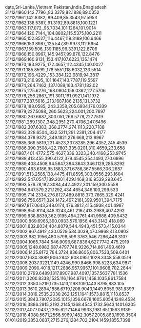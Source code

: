 
date,Sri-Lanka,Vietnam,Pakistan,India,Bnagladesh
31/12/1960,142.7796,,83.3379,82.1886,89.0352
31/12/1961,142.8382,,89.409,85.3543,97.5953
31/12/1962,138.5367,,91.3192,89.8818,100.1221
31/12/1963,117.072,,95.7034,101.1264,101.9014
31/12/1964,120.7144,,104.8802,115.5375,100.2211
31/12/1965,152.8527,,116.4467,119.3189,106.6466
31/12/1966,153.8987,,125.547,89.9973,112.6654
31/12/1967,159.506,,139.1185,96.3391,122.8706
31/12/1968,150.8967,,145.9457,99.876,122.8476
31/12/1969,160.9131,,153.417,107.6223,135.1474
31/12/1970,183.9275,,172.4657,112.4345,140.0027
31/12/1971,185.8599,,178.5551,118.6032,133.5514
31/12/1972,196.4229,,153.384,122.9819,94.3817
31/12/1973,216.995,,101.1647,143.7787,119.5597
31/12/1974,264.7462,,137.1089,163.4781,182.02
31/12/1975,275.6276,,168.0804,158.0362,277.5706
31/12/1976,256.2867,,191.3011,161.0921,141.1972
31/12/1977,287.5616,,213.1687,186.2135,131.3732
31/12/1978,188.0585,,243.3358,205.6934,176.0339
31/12/1979,227.5098,,260.5623,224.001,200.7697
31/12/1980,267.6687,,303.051,266.5778,227.7519
31/12/1981,289.1307,,348.2951,270.4706,247.6496
31/12/1982,307.6383,,368.2774,274.1113,220.7188
31/12/1983,328.6504,,332.5211,291.2381,204.4177
31/12/1984,378.9372,,349.1821,276.668,213.9967
31/12/1985,369.5819,231.4523,337.8285,296.4352,245.4539
31/12/1986,390.3508,422.7803,335.0201,310.4659,233.658
31/12/1987,401.4772,575.4627,339.3323,340.4168,253.9745
31/12/1988,413.455,390.4122,379.4545,354.1493,270.6996
31/12/1989,408.4508,94.5647,384.3643,346.1129,285.8292
31/12/1990,463.6186,95.1883,371.6786,367.5566,306.2687
31/12/1991,513.2585,138.4475,411.8595,303.0556,293.1604
31/12/1992,547.0547,139.2001,429.1469,316.9539,293.645
31/12/1993,576.78,182.3084,442.4922,301.159,300.5558
31/12/1994,647.579,221.1292,434.4654,346.103,299.533
31/12/1995,714.2334,276.8127,489.8818,373.7665,329.4241
31/12/1996,756.6571,324.1472,497.2161,399.9501,394.7175
31/12/1997,817.0643,348.0174,476.3812,415.4938,401.4987
31/12/1998,850.8114,348.3243,461.2167,413.2989,407.4292
31/12/1999,838.8839,362.9195,454.2761,441.9988,409.5432
31/12/2000,869.6965,390.0933,576.1956,443.3142,418.069
31/12/2001,832.8034,404.8079,544.4943,451.573,415.0344
31/12/2002,867.4912,430.0529,534.3039,470.9868,413.0803
31/12/2003,982.1956,480.5798,599.3763,546.7266,446.3107
31/12/2004,1065.7844,546.9096,687.8364,627.7742,475.2919
31/12/2005,1248.6982,687.4797,748.9226,714.861,499.4619
31/12/2006,1435.8172,784.3724,836.8605,806.7533,509.6401
31/12/2007,1630.3889,906.2842,908.0951,1028.3348,558.0519
31/12/2008,2037.3221,1149.4246,990.8466,998.5223,634.9871
31/12/2009,2090.4018,1217.2686,957.9957,1101.9608,702.2644
31/12/2010,2799.6489,1317.8907,987.4097,1357.5637,781.1536
31/12/2011,3200.8338,1525.116,1164.9761,1458.1035,861.7584
31/12/2012,3350.5219,1735.1413,1198.109,1443.8795,883.105
31/12/2013,3610.2894,1886.6719,1208.9043,1449.6059,981.8399
31/12/2014,3819.2535,2030.262,1251.1641,1573.8815,1118.8537
31/12/2015,3843.7807,2085.1015,1356.6678,1605.6054,1248.4534
31/12/2016,3886.2915,2192.2145,1368.4543,1732.5643,1401.6205
31/12/2017,4077.0437,2365.6217,1464.9933,1981.651,1563.9139
31/12/2018,4080.5671,2566.5969,1482.3057,2005.863,1698.3504
01/01/2019,3853.0837,2715.276,1284.702,2104.1459,1855.7398
